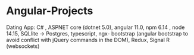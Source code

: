 # Angular-Projects

Dating App:
C# , ASPNET core (dotnet 5.0), angular 11.0, npm 6.14 , node 14.15, SQLlite -> Postgres, typescript, ngx- bootstrap (angular bootstrap to avoid conflict with jQuery commands in the DOM), Redux, Signal R (websockets)
